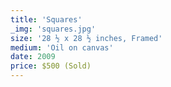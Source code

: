 ```yaml
---
title: 'Squares'
_img: 'squares.jpg'
size: '28 ½ x 28 ½ inches, Framed'
medium: 'Oil on canvas'
date: 2009
price: $500 (Sold)
---
```

